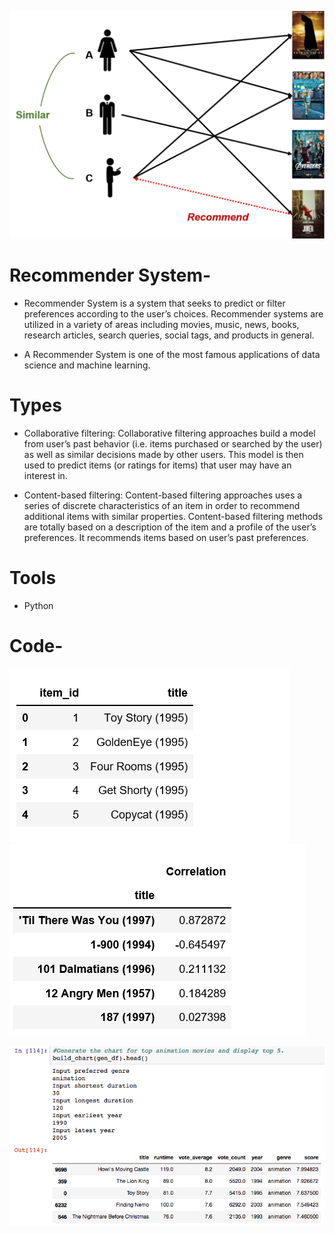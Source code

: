 
![r1](images/r1.png)

# Recommender System-

+ Recommender System is a system that seeks to predict or filter preferences according to the user’s choices. 
  Recommender systems are utilized in a variety of areas including     movies, music, news, books, research articles,
  search queries, social tags, and products in general.

+  A Recommender System is one of the most famous applications of data science and machine learning.


# Types

+ Collaborative filtering: Collaborative filtering approaches build a model from user’s past behavior
(i.e. items purchased or searched by the user) as well as similar decisions     made by other users. 
This model is then used to predict items (or ratings for items) that user may have an interest in.


+ Content-based filtering: Content-based filtering approaches uses a series of discrete characteristics 
  of an item in order to recommend additional items with similar properties. Content-based filtering methods 
  are totally based on a description of the item and a profile of the user’s preferences. It recommends items 
  based on user’s past preferences.
  
 # Tools 
 
 + Python
  
# Code-
![a_1](images/a_1.png)
![a_2](images/a_2.png)

![a_3](images/a_3.png)
